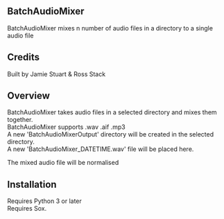 ## BatchAudioMixer
BatchAudioMixer mixes n number of audio files in a directory to a single audio file

## Credits
Built by Jamie Stuart & Ross Stack

## Overview
BatchAudioMixer takes audio files in a selected directory and mixes them together.  
BatchAudioMixer supports .wav .aif .mp3  
A new 'BatchAudioMixerOutput' directory will be created in the selected directory.  
A new 'BatchAudioMixer_DATETIME.wav' file will be placed here.  

The mixed audio file will be normalised

## Installation
Requires Python 3 or later  
Requires Sox.
